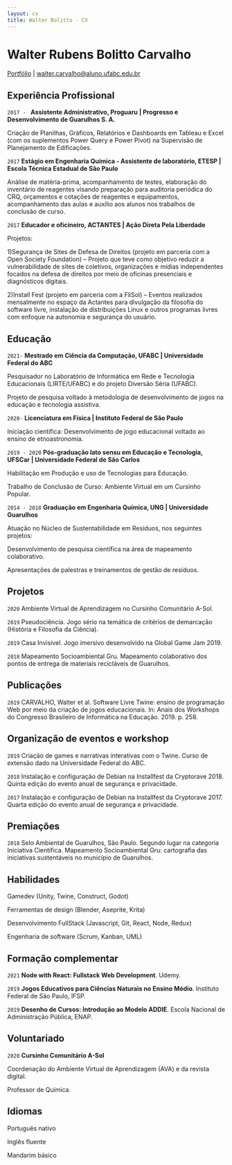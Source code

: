 ```yaml
---
layout: cv
title: Walter Bolitto - CV
---
```

# Walter Rubens Bolitto Carvalho

<div id="webaddress">
<a href="https://bolitto.github.io/">Portfólio</a>
| <a href="walter.carvalho@aluno.ufabc.edu.br">walter.carvalho@aluno.ufabc.edu.br</a>
</div>

## Experiência Profissional

`2017 - `
__Assistente Administrativo, Proguaru | Progresso e Desenvolvimento de Guarulhos S. A.__

Criação de Planilhas, Gráficos, Relatórios e Dashboards em Tableau e Excel (com os suplementos Power Query e Power Pivot) na Supervisão de Planejamento de Edificações.

`2017`
__Estágio em Engenharia Química - Assistente de laboratório, ETESP | Escola Técnica Estadual de São Paulo__

Análise de matéria-prima, acompanhamento de testes, elaboração do inventário de reagentes visando preparação para auditoria periódica do CRQ, orçamentos e cotações de reagentes e equipamentos, acompanhamento das aulas e auxílio aos alunos nos trabalhos de conclusão de curso.

`2017`
__Educador e oficineiro, ACTANTES | Ação Direta Pela Liberdade__

Projetos:

1)Segurança de Sites de Defesa de Direitos (projeto em parceria com a Open Society Foundation) – Projeto que teve como objetivo reduzir a vulnerabilidade de sites de coletivos, organizações e mídias independentes focados na defesa de direitos por meio de oficinas presenciais e diagnósticos digitais. 

2)Install Fest (projeto em parceria com a FliSol) – Eventos realizados mensalmente no espaço da Actantes para divulgação da filosofia do software livre, instalação de distribuições Linux e outros programas livres com enfoque na autonomia e segurança do usuário.

## Educação

`2021-`
__Mestrado em Ciência da Computação, UFABC | Universidade Federal do ABC__

Pesquisador no Laboratório de Informática em Rede e Tecnologia Educacionais (LIRTE/UFABC) e do projeto Diversão Séria (UFABC).

Projeto de pesquisa voltado à metodologia de desenvolvimento de jogos na educação e tecnologia assistiva.

`2020-`
__Licenciatura em Física | Instituto Federal de São Paulo__

Iniciação científica: Desenvolvimento de jogo educacional voltado ao ensino de etnoastronomia.

`2019 - 2020`
__Pós-graduação lato sensu em Educação e Tecnologia, UFSCar | Universidade Federal de São Carlos__

Habilitação em Produção e uso de Tecnologias para Educação.

Trabalho de Conclusão de Curso: Ambiente Virtual em um Cursinho Popular.

`2014 - 2018`
__Graduação em Engenharia Química, UNG | Universidade Guarulhos__

Atuação no Núcleo de Sustentabilidade em Resíduos, nos seguintes projetos:

Desenvolvimento de pesquisa científica na área de mapeamento colaborativo.

Apresentações de palestras e treinamentos de gestão de resíduos.

## Projetos

`2020`
Ambiente Virtual de Aprendizagem no Cursinho Comunitário A-Sol.

`2019`
Pseudociência. Jogo sério na temática de critérios de demarcação (História e Filosofia da Ciência).

`2019`
Casa Invisível. Jogo imersivo desenvolvido na Global Game Jam 2019.

`2018`
Mapeamento Socioambiental Gru. Mapeamento colaborativo dos pontos de entrega de materiais recicláveis de Guarulhos.

## Publicações

`2019`
CARVALHO, Walter et al. Software Livre Twine: ensino de programação Web por meio da criação de jogos educacionais. In: Anais dos Workshops do Congresso Brasileiro de Informática na Educação. 2019. p. 258.

## Organização de eventos e workshop

`2019`
Criação de games e narrativas interativas com o Twine. Curso de extensão dado na Universidade Federal do ABC.

`2018`
Instalação e configuração de Debian na Installfest da Cryptorave 2018. Quinta edição do evento anual de segurança e privacidade.

`2017`
Instalação e configuração de Debian na Installfest da Cryptorave 2017. Quarta edição do evento anual de segurança e privacidade.

## Premiações

`2018`
Selo Ambiental de Guarulhos, São Paulo. Segundo lugar na categoria Iniciativa Científica. Mapeamento Socioambiental Gru: cartografia das iniciativas sustentáveis no município de Guarulhos.

## Habilidades

Gamedev (Unity, Twine, Construct, Godot)

Ferramentas de design (Blender, Aseprite, Krita)

Desenvolvimento FullStack (Javascript, Git, React, Node, Redux)

Engenharia de software (Scrum, Kanban, UML)


## Formação complementar

`2021`
__Node with React: Fullstack Web Development__. Udemy.

`2019`
__Jogos Educativos para Ciências Naturais no Ensino Médio__. Instituto Federal de São Paulo, IFSP. 

`2019`
__Desenho de Cursos: Introdução ao Modelo ADDIE__. Escola Nacional de Administração Pública, ENAP. 

## Voluntariado

`2020`
__Cursinho Comunitário A-Sol__

Coordenação do Ambiente Virtual de Aprendizagem (AVA) e da revista digital.

Professor de Química.

## Idiomas

Português nativo

Inglês fluente

Mandarim básico

<!-- ### Footer

Last updated: jul 2021 -->

